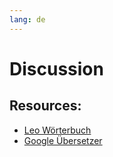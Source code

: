 ```yaml
---
lang: de
---
```


# Discussion
## Resources:

- [Leo Wörterbuch](https://dict.leo.org/englisch-deutsch/pallette)
- [Google Übersetzer](https://translate.google.com/?hl=de&tab=TT)